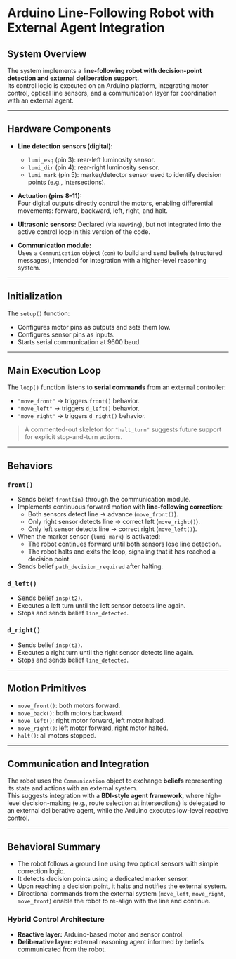# Arduino Line-Following Robot with External Agent Integration

## System Overview
The system implements a **line-following robot with decision-point detection and external deliberation support**.  
Its control logic is executed on an Arduino platform, integrating motor control, optical line sensors, and a communication layer for coordination with an external agent.

---

## Hardware Components
- **Line detection sensors (digital):**
  - `lumi_esq` (pin 3): rear-left luminosity sensor.  
  - `lumi_dir` (pin 4): rear-right luminosity sensor.  
  - `lumi_mark` (pin 5): marker/detector sensor used to identify decision points (e.g., intersections).  

- **Actuation (pins 8–11):**  
  Four digital outputs directly control the motors, enabling differential movements: forward, backward, left, right, and halt.  

- **Ultrasonic sensors:** Declared (via `NewPing`), but not integrated into the active control loop in this version of the code.  

- **Communication module:**  
  Uses a `Communication` object (`com`) to build and send beliefs (structured messages), intended for integration with a higher-level reasoning system.  

---

## Initialization
The `setup()` function:
- Configures motor pins as outputs and sets them low.  
- Configures sensor pins as inputs.  
- Starts serial communication at 9600 baud.  

---

## Main Execution Loop
The `loop()` function listens to **serial commands** from an external controller:
- `"move_front"` → triggers `front()` behavior.  
- `"move_left"` → triggers `d_left()` behavior.  
- `"move_right"` → triggers `d_right()` behavior.  

> A commented-out skeleton for `"halt_turn"` suggests future support for explicit stop-and-turn actions.

---

## Behaviors

### `front()`
- Sends belief `front(in)` through the communication module.  
- Implements continuous forward motion with **line-following correction**:
  - Both sensors detect line → advance (`move_front()`).  
  - Only right sensor detects line → correct left (`move_right()`).  
  - Only left sensor detects line → correct right (`move_left()`).  
- When the marker sensor (`lumi_mark`) is activated:
  - The robot continues forward until both sensors lose line detection.  
  - The robot halts and exits the loop, signaling that it has reached a decision point.  
- Sends belief `path_decision_required` after halting.  

### `d_left()`
- Sends belief `insp(t2)`.  
- Executes a left turn until the left sensor detects line again.  
- Stops and sends belief `line_detected`.  

### `d_right()`
- Sends belief `insp(t3)`.  
- Executes a right turn until the right sensor detects line again.  
- Stops and sends belief `line_detected`.  

---

## Motion Primitives
- `move_front()`: both motors forward.  
- `move_back()`: both motors backward.  
- `move_left()`: right motor forward, left motor halted.  
- `move_right()`: left motor forward, right motor halted.  
- `halt()`: all motors stopped.  

---

## Communication and Integration
The robot uses the `Communication` object to exchange **beliefs** representing its state and actions with an external system.  
This suggests integration with a **BDI-style agent framework**, where high-level decision-making (e.g., route selection at intersections) is delegated to an external deliberative agent, while the Arduino executes low-level reactive control.  

---

## Behavioral Summary
- The robot follows a ground line using two optical sensors with simple correction logic.  
- It detects decision points using a dedicated marker sensor.  
- Upon reaching a decision point, it halts and notifies the external system.  
- Directional commands from the external system (`move_left`, `move_right`, `move_front`) enable the robot to re-align with the line and continue.  

### Hybrid Control Architecture
- **Reactive layer:** Arduino-based motor and sensor control.  
- **Deliberative layer:** external reasoning agent informed by beliefs communicated from the robot.  
